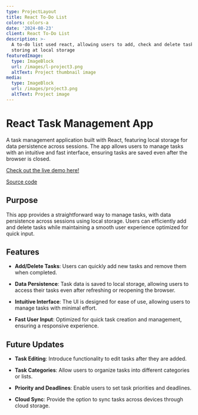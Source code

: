 ```yaml
---
type: ProjectLayout
title: React To-Do List
colors: colors-a
date: '2024-08-23'
client: React To-Do List
description: >-
  A to-do list used react, allowing users to add, check and delete tasks,
  storing at local storage
featuredImage:
  type: ImageBlock
  url: /images/l-project3.png
  altText: Project thumbnail image
media:
  type: ImageBlock
  url: /images/project3.png
  altText: Project image
---
```

# React Task Management App



A task management application built with React, featuring local storage for data persistence across sessions. The app allows users to manage tasks with an intuitive and fast interface, ensuring tasks are saved even after the browser is closed.

[Check out the live demo here!](https://anca-wang.github.io/react-todoList/)

[Source code](https://github.com/Anca-Wang/react-todoList/blob/main/README.md)

## Purpose

This app provides a straightforward way to manage tasks, with data persistence across sessions using local storage. Users can efficiently add and delete tasks while maintaining a smooth user experience optimized for quick input.

## Features

*   **Add/Delete Tasks**: Users can quickly add new tasks and remove them when completed.

*   **Data Persistence**: Task data is saved to local storage, allowing users to access their tasks even after refreshing or reopening the browser.

*   **Intuitive Interface**: The UI is designed for ease of use, allowing users to manage tasks with minimal effort.

*   **Fast User Input**: Optimized for quick task creation and management, ensuring a responsive experience.

## Future Updates

*   **Task Editing**: Introduce functionality to edit tasks after they are added.

*   **Task Categories**: Allow users to organize tasks into different categories or lists.

*   **Priority and Deadlines**: Enable users to set task priorities and deadlines.

*   **Cloud Sync**: Provide the option to sync tasks across devices through cloud storage.

